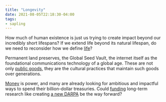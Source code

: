 ```yaml
---
title: "Longevity"
date: 2021-08-05T22:18:30-04:00
tags:
- sapling
---
```


How much of human existence is just us trying to create impact beyond our incredibly short lifespans? If we extend life beyond its natural lifespan, do we need to reconsider how we define [life](thoughts/life.md)?

Permanent land preserves, the Global Seed Vault, the internet itself as the foundational communications technology of a global age. These are not only [public goods](thoughts/public%20goods.md), they are the cultural practices that maintain such goods over generations.

[Money](thoughts/money.md) is power, and many are already looking for ambitious and impactful ways to spend their billion-dollar treasuries. Could [funding](thoughts/funding.md) long-term research like creating [a new DARPA](thoughts/new%20DARPA.md) be the way forward?